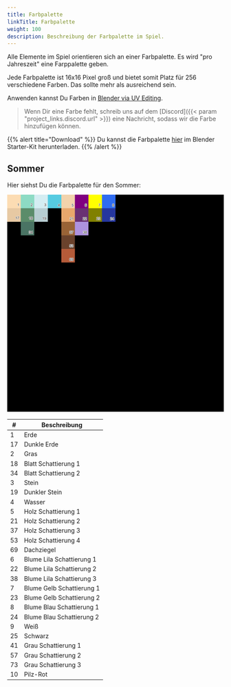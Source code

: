 ```yaml
---
title: Farbpalette
linkTitle: Farbpalette
weight: 100
description: Beschreibung der Farbpalette im Spiel.
---
```


Alle Elemente im Spiel orientieren sich an einer Farbpalette.
Es wird "pro Jahreszeit" eine Farppalette geben.

Jede Farbpalette ist 16x16 Pixel groß und bietet somit Platz für 256 verschiedene Farben.
Das sollte mehr als ausreichend sein.

Anwenden kannst Du Farben in [Blender via UV Editing](https://www.youtube.com/watch?v=8NEmx0cHwoI).

> Wenn Dir eine Farbe fehlt, schreib uns auf dem [Discord]({{< param "project_links.discord.url" >}}) eine Nachricht, sodass wir die Farbe hinzufügen können.

{{% alert title="Download" %}}
Du kannst die Farbpalette [hier](../blender/) im Blender Starter-Kit herunterladen.
{{% /alert %}}

## Sommer

Hier siehst Du die Farbpalette für den Sommer:

![Sommer-Farbpalette](assets/ColorPalette_Summer_Description.png)

| #   | Beschreibung              |
| --- | ------------------------- |
| 1   | Erde                      |
| 17  | Dunkle Erde               |
| 2   | Gras                      |
| 18  | Blatt Schattierung 1      |
| 34  | Blatt Schattierung 2      |
| 3   | Stein                     |
| 19  | Dunkler Stein             |
| 4   | Wasser                    |
| 5   | Holz Schattierung 1       |
| 21  | Holz Schattierung 2       |
| 37  | Holz Schattierung 3       |
| 53  | Holz Schattierung 4       |
| 69  | Dachziegel                |
| 6   | Blume Lila Schattierung 1 |
| 22  | Blume Lila Schattierung 2 |
| 38  | Blume Lila Schattierung 3 |
| 7   | Blume Gelb Schattierung 1 |
| 23  | Blume Gelb Schattierung 2 |
| 8   | Blume Blau Schattierung 1 |
| 24  | Blume Blau Schattierung 2 |
| 9   | Weiß                      |
| 25  | Schwarz                   |
| 41  | Grau Schattierung 1       |
| 57  | Grau Schattierung 2       |
| 73  | Grau Schattierung 3       |
| 10  | Pilz-Rot                  | 